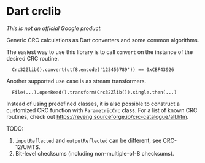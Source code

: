 Dart crclib
===========

*This is not an official Google product.*

Generic CRC calculations as Dart converters and some common algorithms.

The easiest way to use this library is to call `convert` on the instance of
the desired CRC routine.

```
  Crc32Zlib().convert(utf8.encode('123456789')) == 0xCBF43926
```

Another supported use case is as stream transformers.

```
  File(...).openRead().transform(Crc32Zlib()).single.then(...)
```

Instead of using predefined classes, it is also possible to construct a
customized CRC function with `ParametricCrc` class. For a list of known
CRC routines, check out https://reveng.sourceforge.io/crc-catalogue/all.htm.

TODO:

  1. `inputReflected` and `outputReflected` can be different, see CRC-12/UMTS.
  2. Bit-level checksums (including non-multiple-of-8 checksums).
